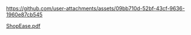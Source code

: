 https://github.com/user-attachments/assets/09bb710d-52bf-43cf-9636-1960e87cb545

[ShopEase.pdf](https://github.com/user-attachments/files/23101620/ShopEase.pdf)
